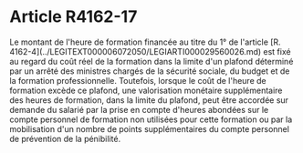# Article R4162-17

 

<div align="left">
  Le montant de l'heure de formation financée au titre du 1° de l'article [R. 4162-4](../LEGITEXT000006072050/LEGIARTI000029560026.md) est fixé au regard du coût réel de la formation dans la limite d'un plafond déterminé par un arrêté des ministres chargés de la sécurité sociale, du budget et de la formation professionnelle. Toutefois, lorsque le coût de l'heure de formation excède ce plafond, une valorisation monétaire supplémentaire des heures de formation, dans la limite du plafond, peut être accordée sur demande du salarié par la prise en compte d'heures abondées sur le compte personnel de formation non utilisées pour cette formation ou par la mobilisation d'un nombre de points supplémentaires du compte personnel de prévention de la pénibilité.<br /> <br />